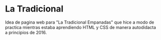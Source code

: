 # La Tradicional
Idea de pagina web para "La Tradicional Empanadas" que hice a modo de practica mientras estaba aprendiendo HTML y CSS de manera autodidacta a principios de 2016.

